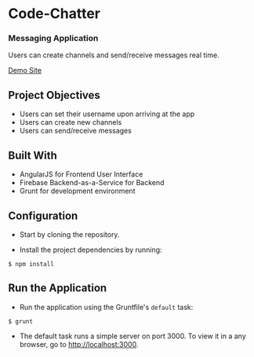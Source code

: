 # Code-Chatter

### Messaging Application

Users can create channels and send/receive messages real time.

[Demo Site](https://labourer-member-54211.netlify.com/)

## Project Objectives

- Users can set their username upon arriving at the app
- Users can create new channels
- Users can send/receive messages

## Built With

- AngularJS for Frontend User Interface
- Firebase Backend-as-a-Service for Backend
- Grunt for development environment

## Configuration

- Start by cloning the repository.

- Install the project dependencies by running:

```
$ npm install
```

## Run the Application

- Run the application using the Gruntfile's `default` task:

```
$ grunt
```

- The default task runs a simple server on port 3000. To view it in a any browser, go to [http://localhost:3000](http://localhost:3000).
